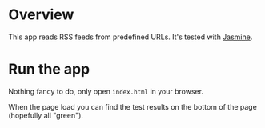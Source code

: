 # Overview

This app reads RSS feeds from predefined URLs. It's tested with [Jasmine](http://jasmine.github.io/).

# Run the app

Nothing fancy to do, only open ```index.html``` in your browser. 

When the page load you can find the test results on the bottom of the page (hopefully all "green").


